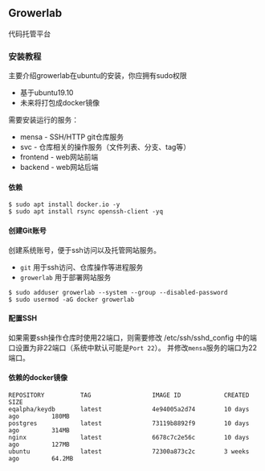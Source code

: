 ## Growerlab 

代码托管平台

### 安装教程

主要介绍growerlab在ubuntu的安装，你应拥有sudo权限

- 基于ubuntu19.10
- 未来将打包成docker镜像

需要安装运行的服务：

- mensa - SSH/HTTP git仓库服务
- svc - 仓库相关的操作服务（文件列表、分支、tag等）
- frontend - web网站前端
- backend - web网站后端

#### 依赖

```shell
$ sudo apt install docker.io -y
$ sudo apt install rsync openssh-client -yq
```

#### 创建Git账号

创建系统账号，便于ssh访问以及托管网站服务。
- `git` 用于ssh访问、仓库操作等进程服务
- `growerlab` 用于部署网站服务

```shell
$ sudo adduser growerlab --system --group --disabled-password
$ sudo usermod -aG docker growerlab
```

#### 配置SSH

如果需要ssh操作仓库时使用22端口，则需要修改 /etc/ssh/sshd_config 中的端口设置为非22端口（系统中默认可能是`Port 22`）。
并修改`mensa`服务的端口为22端口。


#### 依赖的docker镜像

```
REPOSITORY          TAG                 IMAGE ID            CREATED             SIZE
eqalpha/keydb       latest              4e94005a2d74        10 days ago         180MB
postgres            latest              73119b8892f9        10 days ago         314MB
nginx               latest              6678c7c2e56c        10 days ago         127MB
ubuntu              latest              72300a873c2c        3 weeks ago         64.2MB
```
